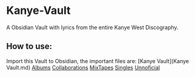 # Kanye-Vault
A Obsidian Vault with lyrics from the entire Kanye West Discography.

## How to use:
Import this Vault to Obsidian, the important files are:
    [Kanye Vault](Kanye Vault.md)
    [Albums](Albums.md)
    [Collaborations](Collaborations.md)
    [MixTapes](MixTapes.md)
    [Singles](Singles.md)
    [Unnoficial](Unnoficial.md)
